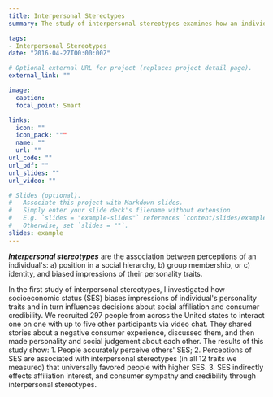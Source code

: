```yaml
---
title: Interpersonal Stereotypes
summary: The study of interpersonal stereotypes examines how an individual's position in a social hierarchy, group membership, or identity bias impressions of their personality traits.

tags:
- Interpersonal Stereotypes
date: "2016-04-27T00:00:00Z"

# Optional external URL for project (replaces project detail page).
external_link: ""

image:
  caption: 
  focal_point: Smart

links:
  icon: ""
  icon_pack: """
  name: ""
  url: ""
url_code: ""
url_pdf: ""
url_slides: ""
url_video: ""

# Slides (optional).
#   Associate this project with Markdown slides.
#   Simply enter your slide deck's filename without extension.
#   E.g. `slides = "example-slides"` references `content/slides/example-slides.md`.
#   Otherwise, set `slides = ""`.
slides: example
---
```


***Interpersonal stereotypes*** are the association between perceptions of an individual's: a) position in a social hierarchy, b) group membership, or c) identity, and biased impressions of their personality traits. 


In the first study of interpersonal stereotypes, I investigated how socioeconomic status (SES) biases impressions of individual's personality traits and in turn influences decisions about social affiliation and consumer credibility. We recruited 297 people from across the United states to interact one on one with up to five other participants via video chat. They shared stories about a negative consumer experience, discussed them, and then made personality and social judgement about each other. The results of this study show: 1. People accurately perceive others' SES; 2. Perceptions of SES are associated with interpersonal stereotypes (in all 12 traits we measured) that universally favored people with higher SES. 3. SES indirectly effects affiliation interest, and consumer sympathy and credibility through interpersonal stereotypes.
